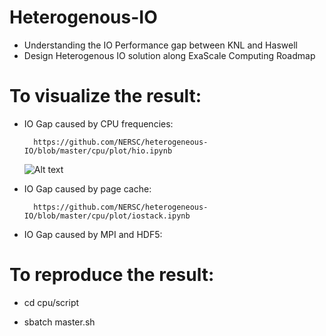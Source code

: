# Heterogenous-IO
* Understanding the IO Performance gap between KNL and Haswell
* Design Heterogenous IO solution along ExaScale Computing Roadmap

# To visualize the result: 

* IO Gap caused by CPU frequencies:

		https://github.com/NERSC/heterogeneous-IO/blob/master/cpu/plot/hio.ipynb
	![Alt text](https://cloud.githubusercontent.com/assets/1396867/25308126/2d8d406e-2763-11e7-88f5-323c7e73b7b5.png)
* IO Gap caused by page cache:

		https://github.com/NERSC/heterogeneous-IO/blob/master/cpu/plot/iostack.ipynb
		
* IO Gap caused by MPI and HDF5:


# To reproduce the result:

* cd cpu/script

* sbatch master.sh
